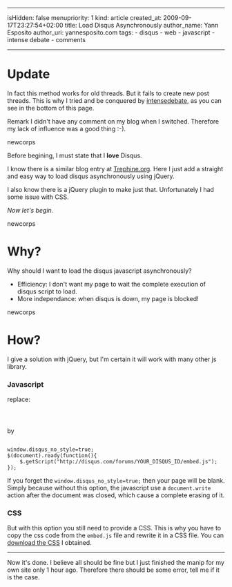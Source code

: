 -----
isHidden:       false
menupriority:   1
kind:           article
created_at:           2009-09-17T23:27:54+02:00
title: Load Disqus Asynchronously
author_name: Yann Esposito
author_uri: yannesposito.com
tags:
    - disqus
    - web
    - javascript
    - intense debate
    - comments

-----

# Update

In fact this method works for old threads. But it fails to create new post threads. This is why I tried and be conquered by [intensedebate](http://intensedebate.com), as you can see in the bottom of this page.

Remark I didn't have any comment on my blog when I switched. Therefore my lack of influence was a good thing :-).

newcorps

Before begining, I must state that I **love** Disqus. 

I know there is a similar blog entry at [Trephine.org](http://trephine.org/t/index.php?title=Site_improvements_-_fighting_with_Disqus). Here I just add a straight and easy way to load disqus asynchronously using jQuery. 

I also know there is a jQuery plugin to make just that. Unfortunately I had some issue with CSS.

*Now let's begin.*

newcorps

# Why?

Why should I want to load the disqus javascript asynchronously?

  - Efficiency: I don't want my page to wait the complete execution of disqus script to load.
  - More independance: when disqus is down, my page is blocked!

newcorps

# How?

I give a solution with jQuery, but I'm certain it will work with many other js library.

### Javascript

replace:

<div>
<code class="javascript">
<script type="text/javascript" src="http://disqus.com/forums/YOUR_DISQUS_ID/embed.js"></script>
</code>
</div>

by

<div>
<code class="javascript">
window.disqus_no_style=true;
$(document).ready(function(){
    $.getScript("http://disqus.com/forums/YOUR_DISQUS_ID/embed.js");
});
</code>
</div>

If you forget the `window.disqus_no_style=true;` then your page will be blank. Simply because without this option, the javascript use a `document.write` action after the document was closed, which cause a complete erasing of it.

### CSS

But with this option you still need to provide a CSS. This is why you have to copy the css code from the `embed.js` file and rewrite it in a CSS file. You can [download the CSS](/Scratch/en/blog/11_Load_Disqus_Asynchronously/code/original_disqus.css) I obtained.

---

Now it's done. I believe all should be fine but I just finished the manip for my own site only 1 hour ago. Therefore there should be some error, tell me if it is the case.
